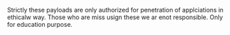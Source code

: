 Strictly these payloads are only authorized for penetration of applciations in ethicalw way.
Those who are miss usign these we ar enot responsible.
Only for education purpose.
